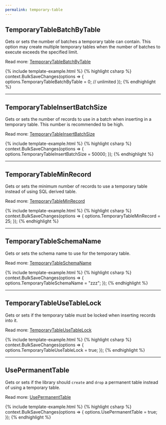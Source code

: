 ```yaml
---
permalink: temporary-table
---
```


## TemporaryTableBatchByTable
Gets or sets the number of batches a temporary table can contain. This option may create multiple temporary tables when the number of batches to execute exceeds the specified limit.

Read more: [TemporaryTableBatchByTable](temporary-table-batch-by-table)

{% include template-example.html %} 
{% highlight csharp %}
context.BulkSaveChanges(options =>
{
   options.TemporaryTableBatchByTable = 0; // unlimited
});
{% endhighlight %}

---

## TemporaryTableInsertBatchSize
Gets or sets the number of records to use in a batch when inserting in a temporary table. This number is recommended to be high.

Read more: [TemporaryTableInsertBatchSize](temporary-table-insert-batch-size)

{% include template-example.html %} 
{% highlight csharp %}
context.BulkSaveChanges(options =>
{
   options.TemporaryTableInsertBatchSize = 50000;
});
{% endhighlight %}

---

## TemporaryTableMinRecord
Gets or sets the minimum number of records to use a temporary table instead of using SQL derived table.

Read more: [TemporaryTableMinRecord](temporary-table-min-record)

{% include template-example.html %} 
{% highlight csharp %}
context.BulkSaveChanges(options =>
{
   options.TemporaryTableMinRecord = 25;
});
{% endhighlight %}

---

## TemporaryTableSchemaName
Gets or sets the schema name to use for the temporary table.

Read more: [TemporaryTableSchemaName](temporary-table-schema-name)

{% include template-example.html %} 
{% highlight csharp %}
context.BulkSaveChanges(options =>
{
   options.TemporaryTableSchemaName = "zzz";
});
{% endhighlight %}

---

## TemporaryTableUseTableLock
Gets or sets if the temporary table must be locked when inserting records into it.

Read more: [TemporaryTableUseTableLock](temporary-table-use-table-lock)

{% include template-example.html %} 
{% highlight csharp %}
context.BulkSaveChanges(options =>
{
   options.TemporaryTableUseTableLock = true;
});
{% endhighlight %}


---

## UsePermanentTable
Gets or sets if the library should `create` and `drop` a permanent table instead of using a temporary table.

Read more: [UsePermanentTable](use-permanent-table)

{% include template-example.html %} 
{% highlight csharp %}
context.BulkSaveChanges(options =>
{
   options.UsePermanentTable = true;
});
{% endhighlight %}
